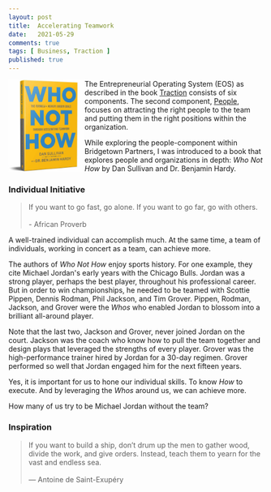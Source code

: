 ```yaml
---
layout: post
title:  Accelerating Teamwork
date:   2021-05-29
comments: true
tags: [ Business, Traction ]
published: true
---
```

 
<a href="/blog/2021/04/09/accelerating-teamwork/"><img src="/images/Who_Not_How.jpg" align="left" width="150" alt="Who, Not How. Accelerating Teamwork." title="Who, Not How. Accelerating Teamwork." /></a>

The Entrepreneurial Operating System (EOS) as described in the book [Traction](/blog/2021/02/15/traction-entrepreneurial-operating-system-eos/) consists of six components. The second component, [People](/blog/2021/04/08/people-and-eos/), focuses on attracting the right people to the team and putting them in the right positions within the organization.

While exploring the people-component within Bridgetown Partners, I was introduced to a book that explores people and organizations in depth: _Who Not How_ by Dan Sullivan and Dr. Benjamin Hardy.

<!--more-->

### Individual Initiative

>If you want to go fast, go alone. If you want to go far, go with others.<br/>&nbsp;<br/>- African Proverb

A well-trained individual can accomplish much. At the same time, a team of individuals, working in concert as a team, can achieve more.

The authors of _Who Not How_ enjoy sports history. For one example, they cite Michael Jordan's early years with the Chicago Bulls. Jordan was a strong player, perhaps the best player, throughout his professional career. But in order to win championships, he needed to be teamed with Scottie Pippen, Dennis Rodman, Phil Jackson, and Tim Grover. Pippen, Rodman, Jackson, and Grover were the _Whos_ who enabled Jordan to blossom into a brilliant all-around player. 

Note that the last two, Jackson and Grover, never joined Jordan on the court. Jackson was the coach who know how to pull the team together and design plays that leveraged the strengths of every player. Grover was the high-performance trainer hired by Jordan for a 30-day regimen. Grover performed so well that Jordan engaged him for the next fifteen years.

Yes, it is important for us to hone our individual skills. To know _How_ to execute. And by leveraging the _Whos_ around us, we can achieve more. 

How many of us try to be Michael Jordan without the team?


### Inspiration

>If you want to build a ship, don’t drum up the men to gather wood, divide the work, and give orders. Instead, teach them to yearn for the vast and endless sea.
<br/>&nbsp;<br/>― Antoine de Saint-Exupéry

